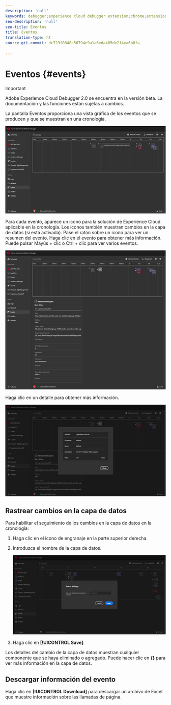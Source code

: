 ```yaml
---
description: 'null'
keywords: debugger;experience cloud debugger extension;chrome;extension;events;dtm;target
seo-description: 'null'
seo-title: Eventos
title: Eventos
translation-type: ht
source-git-commit: dc723f0848c56794e9a1a6eda405de2f4ea6b8fa

---
```



# Eventos {#events}

> [!IMPORTANT]
>
> Adobe Experience Cloud Debugger 2.0 se encuentra en la versión beta. La documentación y las funciones están sujetas a cambios.

La pantalla Eventos proporciona una vista gráfica de los eventos que se producen y que se muestran en una cronología.

![](assets/events.jpg)

Para cada evento, aparece un icono para la solución de Experience Cloud aplicable en la cronología. Los iconos también muestran cambios en la capa de datos (si está activada). Pase el ratón sobre un icono para ver un resumen del evento. Haga clic en el evento para obtener más información. Puede pulsar Mayús + clic o Ctrl + clic para ver varios eventos.

![](assets/events-details.jpg)

Haga clic en un detalle para obtener más información.

![](assets/events-details-more.jpg)

## Rastrear cambios en la capa de datos

Para habilitar el seguimiento de los cambios en la capa de datos en la cronología:

1. Haga clic en el icono de engranaje en la parte superior derecha.
1. Introduzca el nombre de la capa de datos.

   ![](assets/event-datalayer.jpg)

1. Haga clic en **[!UICONTROL Save]**.

Los detalles del cambio de la capa de datos muestran cualquier componente que se haya eliminado o agregado. Puede hacer clic en **{}** para ver más información en la capa de datos.

## Descargar información del evento

Haga clic en **[!UICONTROL Download]** para descargar un archivo de Excel que muestre información sobre las llamadas de página.